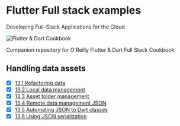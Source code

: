 
# Flutter Full stack examples

Developing Full-Stack Applications for the Cloud

![Flutter & Dart Cookbook](https://github.com/rosera/flutter-and-dart-cookbook/blob/main/images/flutter-dart-cookbook-sml.png "Flutter & Dart Cookbook")

Companion repository for O'Reilly Flutter & Dart Full Stack Cookbook

## Handling data assets 

- [x] [13.1 Refactoring data](https://github.com/rosera/flutter-and-dart-cookbook/blob/main/ch13/ex13-1.md)
- [x] [13.2 Local data management](https://github.com/rosera/flutter-and-dart-cookbook/blob/main/ch13/ex13-2.md)
- [x] [13.3 Asset folder management](https://github.com/rosera/flutter-and-dart-cookbook/blob/main/ch13/ex13-3.md)
- [x] [13.4 Remote data management JSON](https://github.com/rosera/flutter-and-dart-cookbook/blob/main/ch13/ex13-4.md)
- [x] [13.5 Automating JSON to Dart classes](https://github.com/rosera/flutter-and-dart-cookbook/blob/main/ch13/ex13-5.md)
- [x] [13.6 Using JSON serialization](https://github.com/rosera/flutter-and-dart-cookbook-examples/blob/main/ch13/ex13-6.md)
